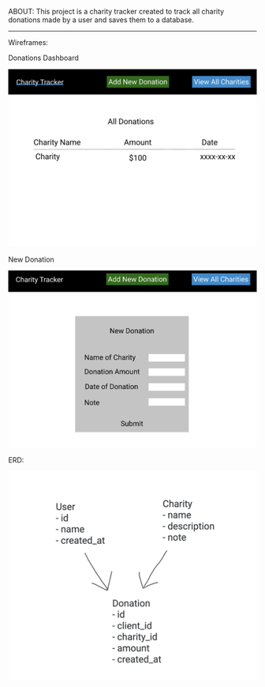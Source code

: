 ABOUT:
This project is a charity tracker created to track all charity donations made by a user and saves them to a database.

--------------------------------------------------------------------------------------------------------

Wireframes:


Donations Dashboard

![wireframe dashboard](wireframe.png)


New Donation

![wireframe add charity](wireframe2.png)



ERD:


![ERD Diagram](ERD-diagram.png)
